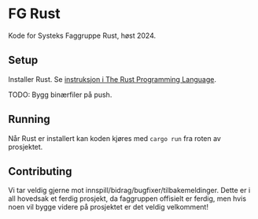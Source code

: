 # FG Rust

Kode for Systeks Faggruppe Rust, høst 2024.

## Setup

Installer Rust. Se [instruksjon i The Rust Programming Language](https://doc.rust-lang.org/book/ch01-01-installation.html).

TODO: Bygg binærfiler på push.

## Running

Når Rust er installert kan koden kjøres med `cargo run` fra roten av prosjektet.

## Contributing

Vi tar veldig gjerne mot innspill/bidrag/bugfixer/tilbakemeldinger. Dette er i all hovedsak et ferdig prosjekt, da faggruppen offisielt er ferdig, men hvis noen vil bygge videre på prosjektet er det veldig velkomment!
